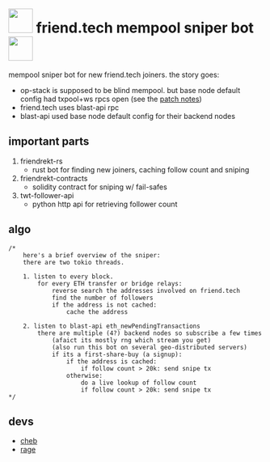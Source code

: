 
# <img src="https://github.com/evmcheb/friendrekt/assets/50129617/e3ba3f2d-62fd-4c6c-a9db-df95f93b9794" width="48"> friend.tech mempool sniper bot <img src="https://github.com/evmcheb/friendrekt/assets/50129617/e3ba3f2d-62fd-4c6c-a9db-df95f93b9794" width="48">

mempool sniper bot for new friend.tech joiners. 
the story goes: 
- op-stack is supposed to be blind mempool. but base node default config had txpool+ws rpcs open (see the [patch notes](https://github.com/ethereum-optimism/op-geth/pull/118))
- friend.tech uses blast-api rpc
- blast-api used base node default config for their backend nodes

## important parts

1. friendrekt-rs
    - rust bot for finding new joiners, caching follow count and sniping
2. friendrekt-contracts
    - solidity contract for sniping w/ fail-safes
3. twt-follower-api
    - python http api for retrieving follower count

## algo
```
/*
    here's a brief overview of the sniper:
    there are two tokio threads. 

    1. listen to every block.
        for every ETH transfer or bridge relays:
            reverse search the addresses involved on friend.tech
            find the number of followers
            if the address is not cached:
                cache the address

    2. listen to blast-api eth_newPendingTransactions
        there are multiple (4?) backend nodes so subscribe a few times
            (afaict its mostly rng which stream you get)
            (also run this bot on several geo-distributed servers)
            if its a first-share-buy (a signup):
                if the address is cached:
                    if follow count > 20k: send snipe tx
                otherwise:
                    do a live lookup of follow count
                    if follow count > 20k: send snipe tx
*/
```

## devs
- [cheb](https://twitter.com/evmcheb)
- [rage](https://twitter.com/rage_pit)
